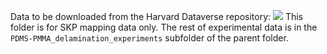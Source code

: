 Data to be downloaded from the Harvard Dataverse repository: [![](<https://img.shields.io/badge/Dataverse DOI-10.7910/DVN/ZOFDKM-orange>)](https://www.doi.org/10.7910/DVN/ZOFDKM)
This folder is for SKP mapping data only. The rest of experimental data is in the 
`PDMS-PMMA_delamination_experiments` subfolder of the parent folder.
